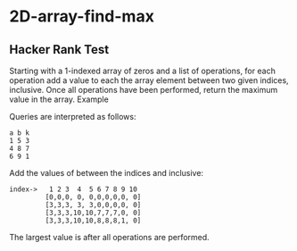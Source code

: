 # 2D-array-find-max
## Hacker Rank Test
Starting with a 1-indexed array of zeros and a list of operations, for each operation add a value to each the array element between two given indices, inclusive. Once all operations have been performed, return the maximum value in the array.
Example


Queries are interpreted as follows:

    a b k
    1 5 3
    4 8 7
    6 9 1
Add the values of  between the indices  and  inclusive:

```
index->	  1 2 3  4  5 6 7 8 9 10
         [0,0,0, 0, 0,0,0,0,0, 0]
         [3,3,3, 3, 3,0,0,0,0, 0]
         [3,3,3,10,10,7,7,7,0, 0]
         [3,3,3,10,10,8,8,8,1, 0]
```
The largest value is  after all operations are performed.
